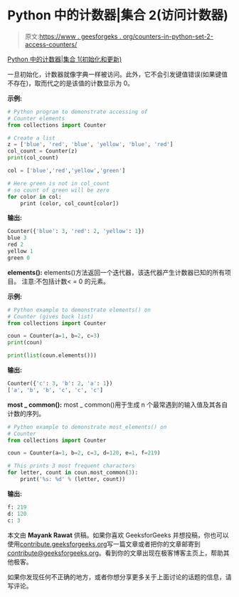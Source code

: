 # Python 中的计数器|集合 2(访问计数器)

> 原文:[https://www . geesforgeks . org/counters-in-python-set-2-access-counters/](https://www.geeksforgeeks.org/counters-in-python-set-2-accessing-counters/)

[Python 中的计数器|集合 1(初始化和更新)](https://www.geeksforgeeks.org/counters-in-python-set-1/)

一旦初始化，计数器就像字典一样被访问。此外，它不会引发键值错误(如果键值不存在)，取而代之的是该值的计数显示为 0。

**示例:**

```py
# Python program to demonstrate accessing of
# Counter elements
from collections import Counter

# Create a list
z = ['blue', 'red', 'blue', 'yellow', 'blue', 'red']
col_count = Counter(z)
print(col_count)

col = ['blue','red','yellow','green']

# Here green is not in col_count 
# so count of green will be zero
for color in col:
    print (color, col_count[color])
```

**输出:** 

```py
Counter({'blue': 3, 'red': 2, 'yellow': 1})
blue 3
red 2
yellow 1
green 0

```

**elements():**
elements()方法返回一个迭代器，该迭代器产生计数器已知的所有项目。
注意:不包括计数< = 0 的元素。

**示例:**

```py
# Python example to demonstrate elements() on
# Counter (gives back list)
from collections import Counter

coun = Counter(a=1, b=2, c=3)
print(coun)

print(list(coun.elements()))
```

**输出:**

```py
Counter({'c': 3, 'b': 2, 'a': 1})
['a', 'b', 'b', 'c', 'c', 'c']

```

**most _ common():**
most _ common()用于生成 n 个最常遇到的输入值及其各自计数的序列。

```py
# Python example to demonstrate most_elements() on
# Counter
from collections import Counter

coun = Counter(a=1, b=2, c=3, d=120, e=1, f=219)

# This prints 3 most frequent characters
for letter, count in coun.most_common(3):
    print('%s: %d' % (letter, count))
```

 **输出:**

```py
f: 219
d: 120
c: 3

```

本文由 **Mayank Rawat** 供稿。如果你喜欢 GeeksforGeeks 并想投稿，你也可以使用[contribute.geeksforgeeks.org](http://www.contribute.geeksforgeeks.org)写一篇文章或者把你的文章邮寄到 contribute@geeksforgeeks.org。看到你的文章出现在极客博客主页上，帮助其他极客。

如果你发现任何不正确的地方，或者你想分享更多关于上面讨论的话题的信息，请写评论。